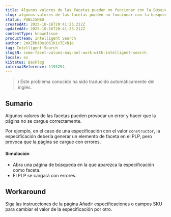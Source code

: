 ```yaml
---
title: Algunos valores de las facetas pueden no funcionar con la Búsqueda Inteligente
slug: algunos-valores-de-las-facetas-pueden-no-funcionar-con-la-busqueda-inteligente
status: PUBLISHED
createdAt: 2025-10-16T20:41:23.212Z
updatedAt: 2025-10-16T20:41:23.212Z
contentType: knownIssue
productTeam: Intelligent Search
author: 2mXZkbi0oi061KicTExNjo
tag: Intelligent Search
slugEN: some-facet-values-may-not-work-with-intelligent-search
locale: es
kiStatus: Backlog
internalReference: 1193294
---
```


>ℹ️ Este problema conocido ha sido traducido automáticamente del inglés.

## Sumario


Algunos valores de las facetas pueden provocar un error y hacer que la página no se cargue correctamente.

Por ejemplo, en el caso de una especificación con el valor `constructor`, la especificación debería generar un elemento de faceta en el PLP, pero provoca que la página se cargue con errores.


#### Simulación




- Abra una página de búsqueda en la que aparezca la especificación como faceta.
- El PLP se cargará con errores.

## Workaround


Siga las instrucciones de la página Añadir especificaciones o campos SKU para cambiar el valor de la especificación por otro.


